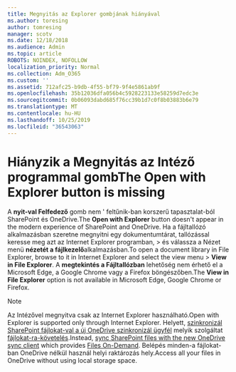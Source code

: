 ```yaml
---
title: Megnyitás az Explorer gombjának hiányával
ms.author: toresing
author: tomresing
manager: scotv
ms.date: 12/18/2018
ms.audience: Admin
ms.topic: article
ROBOTS: NOINDEX, NOFOLLOW
localization_priority: Normal
ms.collection: Adm_O365
ms.custom: ''
ms.assetid: 712afc25-b9db-4f55-bf79-9f4e5861ab9f
ms.openlocfilehash: 35b12036dfa056b4c5928223133e58259d7edc3e
ms.sourcegitcommit: 0b06093dabd685f76cc39b1d7c0f8b03883b6e79
ms.translationtype: MT
ms.contentlocale: hu-HU
ms.lasthandoff: 10/25/2019
ms.locfileid: "36543063"
---
```

# <a name="the-open-with-explorer-button-is-missing"></a><span data-ttu-id="6c7bf-102">Hiányzik a Megnyitás az Intéző programmal gomb</span><span class="sxs-lookup"><span data-stu-id="6c7bf-102">The Open with Explorer button is missing</span></span>

<span data-ttu-id="6c7bf-103">A **nyit-val Felfedező** gomb nem ' feltűnik-ban korszerű tapasztalat-ból SharePoint és OneDrive.</span><span class="sxs-lookup"><span data-stu-id="6c7bf-103">The **Open with Explorer** button doesn't appear in the modern experience of SharePoint and OneDrive.</span></span> <span data-ttu-id="6c7bf-104">Ha a fájltallózó alkalmazásban szeretne megnyitni egy dokumentumtárat, tallózással keresse meg azt az Internet Explorer programban, \> és válassza a Nézet menü **nézetét a fájlkezelő**alkalmazásban.</span><span class="sxs-lookup"><span data-stu-id="6c7bf-104">To open a document library in File Explorer, browse to it in Internet Explorer and select the view menu \> **View in File Explorer**.</span></span> <span data-ttu-id="6c7bf-105">A **megtekintés a Fájltallózban** lehetőség nem érhető el a Microsoft Edge, a Google Chrome vagy a Firefox böngészőben.</span><span class="sxs-lookup"><span data-stu-id="6c7bf-105">The **View in File Explorer** option is not available in Microsoft Edge, Google Chrome or Firefox.</span></span> 
  
> [!NOTE]
> <span data-ttu-id="6c7bf-106">Az Intézővel megnyitva csak az Internet Explorer használható.</span><span class="sxs-lookup"><span data-stu-id="6c7bf-106">Open with Explorer is supported only through Internet Explorer.</span></span> <span data-ttu-id="6c7bf-107">Helyett, [szinkronizál SharePoint fájlokat-val a új OneDrive szinkronizál ügyfél](https://support.office.com/article/6de9ede8-5b6e-4503-80b2-6190f3354a88.aspx) melyik szolgáltat [fájlokat-ra-követelés](https://support.office.com/article/0e6860d3-d9f3-4971-b321-7092438fb38e.aspx).</span><span class="sxs-lookup"><span data-stu-id="6c7bf-107">Instead, [sync SharePoint files with the new OneDrive sync client](https://support.office.com/article/6de9ede8-5b6e-4503-80b2-6190f3354a88.aspx) which provides [Files On-Demand](https://support.office.com/article/0e6860d3-d9f3-4971-b321-7092438fb38e.aspx).</span></span> <span data-ttu-id="6c7bf-108">Belépés minden-a fájlokat-ban OneDrive nélkül használ helyi raktározás hely.</span><span class="sxs-lookup"><span data-stu-id="6c7bf-108">Access all your files in OneDrive without using local storage space.</span></span> 
  


